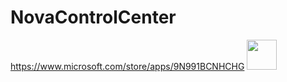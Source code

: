 # NovaControlCenter
https://www.microsoft.com/store/apps/9N991BCNHCHG
<img src="https://github.com/NavithuSriyananda/NovaControlCenter/master/Images/Logo.png" width="48">
